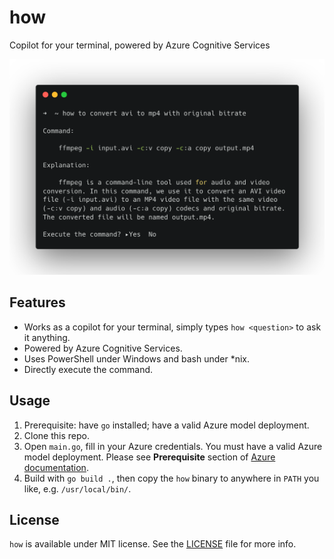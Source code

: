 # how
Copilot for your terminal, powered by Azure Cognitive Services

![](./demo.png)

## Features

- Works as a copilot for your terminal, simply types `how <question>` to ask it anything.
- Powered by Azure Cognitive Services.
- Uses PowerShell under Windows and bash under *nix.
- Directly execute the command.

## Usage

1. Prerequisite: have `go` installed; have a valid Azure model deployment.
2. Clone this repo.
3. Open `main.go`, fill in your Azure credentials. You must have a valid Azure model deployment. Please see __Prerequisite__ section of [Azure documentation](https://learn.microsoft.com/en-us/azure/cognitive-services/openai/chatgpt-quickstart?tabs=command-line&pivots=rest-api).
4. Build with `go build .`, then copy the `how` binary to anywhere in `PATH` you like, e.g. `/usr/local/bin/`.

## License

`how` is available under MIT license. See the [LICENSE](LICENSE) file for more info.